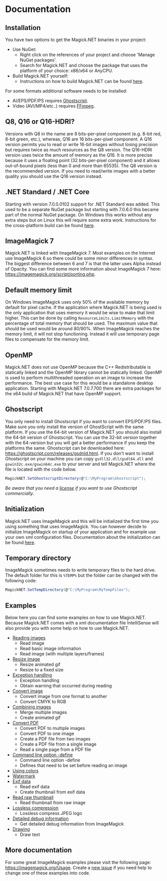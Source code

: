 # Documentation

## Installation

You have two options to get the Magick.NET binaries in your project:
- Use NuGet:
  - Right click on the references of your project and choose 'Manage NuGet packages'.
  - Search for Magick.NET and choose the package that uses the platform of your choice: x86/x64 or AnyCPU.
- Build Magick.NET yourself:
  - Instructions on how to build Magick.NET can be found [here](../Building.md).

For some formats additional software needs to be installed:
- AI/EPS/PDF/PS requires [Ghostscript](https://www.ghostscript.com/download/gsdnld.html).
- Video (AVI/MP4/etc..) requires [FFmpeg](https://ffmpeg.org/).

## Q8, Q16 or Q16-HDRI?

Versions with Q8 in the name are 8 bits-per-pixel component (e.g. 8-bit red, 8-bit green, etc.), whereas, Q16 are 16 bits-per-pixel component.
A Q16 version permits you to read or write 16-bit images without losing precision but requires twice as much resources as the Q8 version.
The Q16-HDRI version uses twice the amount of memory as the Q16. It is more precise because it uses a floating point (32 bits-per-pixel component)
and it allows out-of-bound pixels (less than 0 and more than 65535). The Q8 version is the recommended version. If you need to read/write images
with a better quality you should use the Q16 version instead.

## .NET Standard / .NET Core

Starting with version 7.0.0.0102 support for .NET Standard was added. This used to be a separate NuGet package but starting with 7.0.6.0
this became part of the normal NuGet package. On Windows this works without any extra steps but on Linux this will require some extra work.
Instructions for the cross-platform build can be found [here](CrossPlatform.md).

## ImageMagick 7

Magick.NET is linked with ImageMagick 7. Most examples on the Internet use ImageMagick 6 so there could be some minor differences in syntax.
The biggest difference between 6 and 7 is that the latter uses Alpha instead of Opacity. You can find some more information about ImageMagick 7
here: https://imagemagick.org/script/porting.php.

## Default memory limit

On Windows ImageMagick uses only 50% of the available memory by default for pixel cache. If the application where Magick.NET is being used is
the only application that uses memory it would be wise to make that limit higher. This can be done by calling `ResourceLimits.LimitMemory`
with the percentage of total memory that should be used. The maximum value that should be used would be around 80/90%. When ImageMagick reaches
the memory limit, it will not stop functioning. Instead it will use temporary page files to compensate for the memory limit.

## OpenMP

Magick.NET does not use OpenMP because the C++ Redistributable is statically linked and the OpenMP library cannot be statically linked. OpenMP is
used to perform multithreaded operation on an image to increase the performance. The best use case for this would be a standalone desktop application.
Starting with Magick.NET 7.0.7.700 there are extra packages for the x64 build of Magick.NET that have OpenMP support.

## Ghostscript

You only need to install Ghostscript if you want to convert EPS/PDF/PS files. Make sure you only install the version of GhostScript with the same
platform. If you use the 64-bit version of Magick.NET you should also install the 64-bit version of Ghostscript. You can use the 32-bit version
together with the 64-version but you will get a better performance if you keep the platforms the same. Ghostscript can be downloaded here:
https://ghostscript.com/releases/gsdnld.html. If you don't want to install Ghostscript on your machine you can copy `gsdll32.dll/gsdl64.dll` and
`gswin32c.exe/gswin64c.exe` to your server and tell Magick.NET where the file is located with the code below.

```C#
MagickNET.SetGhostscriptDirectory(@"C:\MyProgram\Ghostscript");
```

_Be aware that you need a [license](https://ghostscript.com/licensing/) if you want to use Ghostscript commercially._

## Initialization

Magick.NET uses ImageMagick and this will be initialized the first time you using something that uses ImageMagick. You can however decide to initialize ImageMagick on startup of your application and for example use your own xml configuration files. Documentation about the initialization can be found [here](Initialization.md).

## Temporary directory

ImageMagick sometimes needs to write temporary files to the hard drive. The default folder for this is `%TEMP%` but the folder can be changed with
the following code:

```C#
MagickNET.SetTempDirectory(@"C:\MyProgram\MyTempFiles");
```

## Examples

Below here you can find some examples on how to use Magick.NET. Because Magick.NET comes with a xml documentation file IntelliSense will also
provide you with some help on how to use Magick.NET.

- [Reading images](ReadingImages.md)
  - Read image
  - Read basic image information
  - Read image (with multiple layers/frames)
- [Resize image](ResizeImage.md)
  - Resize animated gif
  - Resize to a fixed size
- [Exception handling](ExceptionHandling.md)
  - Exception handling
  - Obtain warning that occurred during reading
- [Convert image](ConvertImage.md)
  - Convert image from one format to another
  - Convert CMYK to RGB
- [Combining images](CombiningImages.md)
  - Merge multiple images
  - Create animated gif
- [Convert PDF](ConvertPDF.md)
  - Convert PDF to multiple images
  - Convert PDF to one image
  - Create a PDF file from two images
  - Create a PDF file from a single image
  - Read a single page from a PDF file
- [Command line option -define](Defines.md)
  - Command line option -define
  - Defines that need to be set before reading an image
- [Using colors](UsingColors.md)
- [Watermark](Watermark.md)
- [Exif data](ExifData.md)
  - Read exif data
  - Create thumbnail from exif data
- [Read raw thumbnail](ReadRawThumbnail.md)
  - Read thumbnail from raw image
- [Lossless compression](LosslessCompression.md)
  - Lossless compress JPEG logo
- [Detailed debug information](DetailedDebugInformation.md)
  - Get detailed debug information from ImageMagick
- [Drawing](Drawing.md)
  - Draw text

## More documentation
For some great ImageMagick examples please visit the following page: https://imagemagick.org/Usage. Create a [new issue](https://github.com/dlemstra/Magick.NET/issues)
if you need help to change one of these examples into code.
